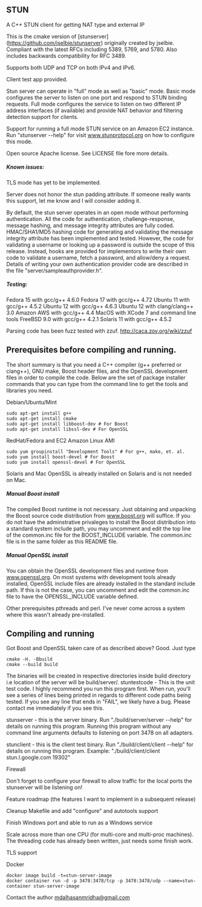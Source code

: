 STUN
---------------------------------------------------------
A C++ STUN client for getting NAT type and external IP

This is the cmake version of [stunserver] (https://github.com/jselbie/stunserver) originally created by jselbie.
  Compliant with the latest RFCs including 5389, 5769, and 5780. Also includes
  backwards compatibility for RFC 3489.

  Supports both UDP and TCP on both IPv4 and IPv6.

  Client test app provided.

  Stun server can operate in "full" mode as well as "basic" mode. Basic mode
  configures the server to listen on one port and respond to STUN binding
  requests. Full mode configures the service to listen on two different IP
  address interfaces (if available) and provide NAT behavior and filtering
  detection support for clients.

  Support for running a full mode STUN service on an Amazon EC2 instance. Run
  "stunserver --help" for visit www.stunprotocol.org on how to configure this
  mode.

  Open source Apache license. See LICENSE file fore more details.

##### Known issues:

  TLS mode has yet to be implemented.

  Server does not honor the stun padding attribute. If someone really wants
  this support, let me know and I will consider adding it.

  By default, the stun server operates in an open mode without performing
  authentication. All the code for authentication, challenge-response, message
  hashing, and message integrity attributes are fully coded. HMAC/SHA1/MD5
  hashing code for generating and validating the message integrity attribute
  has been implemented and tested. However, the code for validating a username
  or looking up a password is outside the scope of this release. Instead,
  hooks are provided for implementors to write their own code to validate a
  username, fetch a password, and allow/deny a request. Details of writing
  your own authentication provider code are described in the file
  "server/sampleauthprovider.h".

##### Testing:

  Fedora 15 with gcc/g++ 4.6.0
  Fedora 17 with gcc/g++ 4.72
  Ubuntu 11 with gcc/g++ 4.5.2
  Ubuntu 12 with gcc/g++ 4.6.3
  Ubuntu 12 with clang/clang++ 3.0
  Amazon AWS with gcc/g++ 4.4
  MacOS with XCode 7 and command line tools
  FreeBSD 9.0 with gcc/g++ 4.2.1
  Solaris 11 with gcc/g++ 4.5.2

  Parsing code has been fuzz tested with zzuf. http://caca.zoy.org/wiki/zzuf

Prerequisites before compiling and running.
---------------------------------------------

  The short summary is that you need a C++ compiler (g++ preferred or
  clang++), GNU make, Boost header files, and the OpenSSL development files in
  order to compile the code. Below are the set of package installer commands
  that you can type from the command line to get the tools and libraries you
  need.

  Debian/Ubuntu/Mint
  
  ```
  sudo apt-get install g++
  sudo apt-get install cmake
  sudo apt-get install libboost-dev # For Boost
  sudo apt-get install libssl-dev # For OpenSSL
```
  RedHat/Fedora and EC2 Amazon Linux AMI
  ```
  sudo yum groupinstall "Development Tools" # For g++, make, et. al.
  sudo yum install boost-devel # For Boost
  sudo yum install openssl-devel # For OpenSSL
```
  Solaris and Mac
  OpenSSL is already installed on Solaris and is not needed on Mac.

  ##### Manual Boost install
  The compiled Boost runtime is not necessary. Just obtaining and unpacking
    the Boost source code distribution from www.boost.org will suffice. If you
    do not have the adminstrative privaleges to install the Boost distribution
    into a standard system include path, you may uncomment and edit the top
    line of the common.inc file for the BOOST_INCLUDE variable. The common.inc
    file is in the same folder as this README file.

  ##### Manual OpenSSL install
You can obtain the OpenSSL development files and runtime from
    www.openssl.org. On most systems with development tools already installed,
    OpenSSL include files are already installed in the standard include path.
    If this is not the case, you can uncomment and edit the common.inc file to
    have the OPENSSL_INCLUDE variable defined.

  Other prerequisites
     pthreads and perl. I've never come across a system where this wasn't
     already pre-installed.

Compiling and running
----------------------
Got Boost and OpenSSL taken care of as described above? Good. Just type
```
cmake -H. -Bbuild
cmake --build build
```

The binaries will be created in respective directories inside build directory i.e location of the server will be build/server/.
  stuntestcode - This is the unit test code. I highly recommend you run this
  program first. When run, you'll see a series of lines being printed in
  regards to different code paths being tested. If you see any line that ends
  in "FAIL", we likely have a bug. Please contact me immediately if you see
  this.

  stunserver - this is the server binary. Run "./build/server/server --help" for
  details on running this program. Running this program without any command
  line arguments defaults to listening on port 3478 on all adapters.

  stunclient - this is the client test binary. Run "./build/client/client --help" for
  details on running this program. Example: "./build/client/client stun.l.google.com 19302"


Firewall

  Don't forget to configure your firewall to allow traffic for the local ports
  the stunserver will be listening on!


Feature roadmap (the features I want to implement in a subsequent release)

  Cleanup Makefile and add "configure" and autotools support

  Finish Windows port and able to run as a Windows service

  Scale across more than one CPU (for multi-core and multi-proc machines). The
  threading code has already been written, just needs some finish work.

  TLS support

Docker
```
docker image build -t=stun-server-image
docker container run -d -p 3478:3478/tcp -p 3478:3478/udp --name=stun-container stun-server-image
```

Contact the author
mdalhasanmridha@gmail.com


